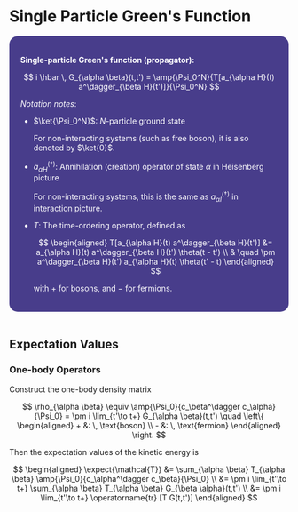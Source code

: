 <style>
    .katex {
        font-size: 1.1em;
    }
    .remark {
        border-radius: 15px;
        padding: 20px;
        background-color: SeaGreen;
        color: White;
    }
    .result {
        border-radius: 15px;
        padding: 20px;
        background-color: DarkSlateBlue;
        color: White;
    }
</style>

# Single Particle Green's Function

<div class="result">

**Single-particle Green's function (propagator):**

$$
i \hbar \, G_{\alpha \beta}(t,t')
= \amp{\Psi_0^N}{T[a_{\alpha H}(t) a^\dagger_{\beta H}(t')]}{\Psi_0^N}
$$

*Notation notes*:

- $\ket{\Psi_0^N}$: $N$-particle ground state
    
    For non-interacting systems (such as free boson), it is also denoted by $\ket{0}$.

- $a_{\alpha H}^{(\dagger)}$: Annihilation (creation) operator of state $\alpha$ in Heisenberg picture
    
    For non-interacting systems, this is the same as $a_{\alpha I}^{(\dagger)}$ in interaction picture.

- $T$: The time-ordering operator, defined as
    
    $$
    \begin{aligned}
        T[a_{\alpha H}(t) a^\dagger_{\beta H}(t')]
        &= a_{\alpha H}(t) a^\dagger_{\beta H}(t') \theta(t - t')
        \\ & \quad
        \pm a^\dagger_{\beta H}(t') a_{\alpha H}(t) \theta(t' - t)
    \end{aligned}
    $$

    with $+$ for bosons, and $-$ for fermions.

</div><br>

## Expectation Values

### One-body Operators

Construct the one-body density matrix

$$
\rho_{\alpha \beta}
\equiv \amp{\Psi_0}{c_\beta^\dagger c_\alpha}{\Psi_0}
= \pm i \lim_{t'\to t+} G_{\alpha \beta}(t,t')
\quad \left\{ \begin{aligned}
    + &: \, \text{boson} \\
    - &: \, \text{fermion}
\end{aligned} \right.
$$

Then the expectation values of the kinetic energy is

$$
\begin{aligned}
    \expect{\mathcal{T}} 
    &= \sum_{\alpha \beta} T_{\alpha \beta}
    \amp{\Psi_0}{c_\alpha^\dagger c_\beta}{\Psi_0}
    \\
    &= \pm i \lim_{t'\to t+} \sum_{\alpha \beta} T_{\alpha \beta}
    G_{\beta \alpha}(t,t')
    \\
    &= \pm i \lim_{t'\to t+} \operatorname{tr} [T G(t,t')]
\end{aligned}
$$